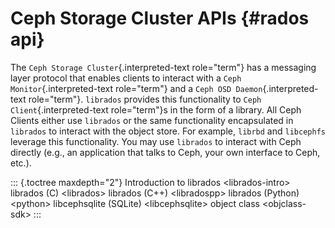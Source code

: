 # Ceph Storage Cluster APIs {#rados api}

The `Ceph Storage Cluster`{.interpreted-text role="term"} has a
messaging layer protocol that enables clients to interact with a
`Ceph Monitor`{.interpreted-text role="term"} and a
`Ceph OSD Daemon`{.interpreted-text role="term"}. `librados` provides
this functionality to `Ceph Client`{.interpreted-text role="term"}s in
the form of a library. All Ceph Clients either use `librados` or the
same functionality encapsulated in `librados` to interact with the
object store. For example, `librbd` and `libcephfs` leverage this
functionality. You may use `librados` to interact with Ceph directly
(e.g., an application that talks to Ceph, your own interface to Ceph,
etc.).

::: {.toctree maxdepth="2"}
Introduction to librados \<librados-intro\> librados (C) \<librados\>
librados (C++) \<libradospp\> librados (Python) \<python\> libcephsqlite
(SQLite) \<libcephsqlite\> object class \<objclass-sdk\>
:::
